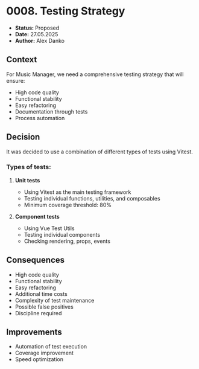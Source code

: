 # 0008. Testing Strategy

- **Status:** Proposed
- **Date:** 27.05.2025
- **Author:** Alex Danko

## Context

For Music Manager, we need a comprehensive testing strategy that will ensure:
- High code quality
- Functional stability
- Easy refactoring
- Documentation through tests
- Process automation

## Decision

It was decided to use a combination of different types of tests using Vitest.

### Types of tests:
1. **Unit tests**
   - Using Vitest as the main testing framework
   - Testing individual functions, utilities, and composables
   - Minimum coverage threshold: 80%

2. **Component tests**
   - Using Vue Test Utils
   - Testing individual components
   - Checking rendering, props, events

## Consequences
- High code quality
- Functional stability
- Easy refactoring
- Additional time costs
- Complexity of test maintenance
- Possible false positives
- Discipline required

## Improvements
- Automation of test execution
- Coverage improvement
- Speed optimization 